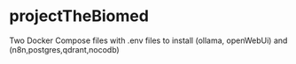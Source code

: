 # projectTheBiomed
Two Docker Compose files with .env files to install (ollama, openWebUi) and (n8n,postgres,qdrant,nocodb)

